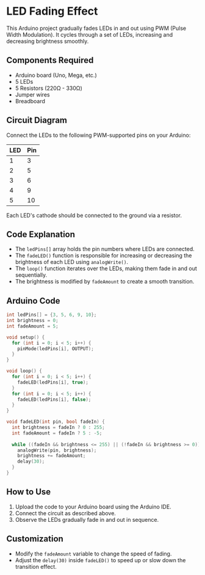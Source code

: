 # LED Fading Effect

This Arduino project gradually fades LEDs in and out using PWM (Pulse Width Modulation). It cycles through a set of LEDs, increasing and decreasing brightness smoothly.

## Components Required
- Arduino board (Uno, Mega, etc.)
- 5 LEDs
- 5 Resistors (220Ω - 330Ω)
- Jumper wires
- Breadboard

## Circuit Diagram
Connect the LEDs to the following PWM-supported pins on your Arduino:

| LED | Pin |
|-----|-----|
| 1   | 3   |
| 2   | 5   |
| 3   | 6   |
| 4   | 9   |
| 5   | 10  |

Each LED's cathode should be connected to the ground via a resistor.

## Code Explanation
- The `ledPins[]` array holds the pin numbers where LEDs are connected.
- The `fadeLED()` function is responsible for increasing or decreasing the brightness of each LED using `analogWrite()`.
- The `loop()` function iterates over the LEDs, making them fade in and out sequentially.
- The brightness is modified by `fadeAmount` to create a smooth transition.

## Arduino Code
```cpp
int ledPins[] = {3, 5, 6, 9, 10};
int brightness = 0;
int fadeAmount = 5;

void setup() {
  for (int i = 0; i < 5; i++) {
    pinMode(ledPins[i], OUTPUT);
  }
}

void loop() {
  for (int i = 0; i < 5; i++) {
    fadeLED(ledPins[i], true);
  }
  for (int i = 0; i < 5; i++) {
    fadeLED(ledPins[i], false);
  }
}

void fadeLED(int pin, bool fadeIn) {
  int brightness = fadeIn ? 0 : 255;
  int fadeAmount = fadeIn ? 5 : -5;
  
  while ((fadeIn && brightness <= 255) || (!fadeIn && brightness >= 0)) {
    analogWrite(pin, brightness);
    brightness += fadeAmount;
    delay(30);
  }
}
```

## How to Use
1. Upload the code to your Arduino board using the Arduino IDE.
2. Connect the circuit as described above.
3. Observe the LEDs gradually fade in and out in sequence.

## Customization
- Modify the `fadeAmount` variable to change the speed of fading.
- Adjust the `delay(30)` inside `fadeLED()` to speed up or slow down the transition effect.